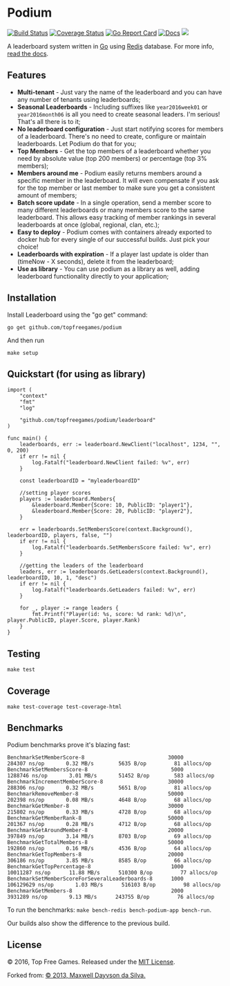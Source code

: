 # Podium

[![Build Status](https://travis-ci.org/topfreegames/podium.svg?branch=master)](https://travis-ci.org/topfreegames/podium)
[![Coverage Status](https://coveralls.io/repos/github/topfreegames/podium/badge.svg?branch=master)](https://coveralls.io/github/topfreegames/podium?branch=master)
[![Go Report Card](https://goreportcard.com/badge/github.com/topfreegames/podium)](https://goreportcard.com/report/github.com/topfreegames/podium)
[![Docs](https://readthedocs.org/projects/podium/badge/?version=latest
)](http://podium.readthedocs.io/en/latest/) [![](https://imagelayers.io/badge/tfgco/podium:latest.svg)](https://imagelayers.io/?images=tfgco/podium:latest 'Podium Image Layers')

A leaderboard system written in [Go](http://golang.org/) using [Redis](http://redis.io/) database. For more info, [read the docs](http://podium.readthedocs.io/en/latest/).

Features
--------

* **Multi-tenant** - Just vary the name of the leaderboard and you can have any number of tenants using leaderboards;
* **Seasonal Leaderboards** - Including suffixes like `year2016week01` or `year2016month06` is all you need to create seasonal leaders. I'm serious! That's all there is to it;
* **No leaderboard configuration** - Just start notifying scores for members of a leaderboard. There's no need to create, configure or maintain leaderboards. Let Podium do that for you;
* **Top Members** - Get the top members of a leaderboard whether you need by absolute value (top 200 members) or percentage (top 3% members);
* **Members around me** - Podium easily returns members around a specific member in the leaderboard. It will even compensate if you ask for the top member or last member to make sure you get a consistent amount of members;
* **Batch score update** - In a single operation, send a member score to many different leaderboards or many members score to the same leaderboard. This allows easy tracking of member rankings in several leaderboards at once (global, regional, clan, etc.);
* **Easy to deploy** - Podium comes with containers already exported to docker hub for every single of our successful builds. Just pick your choice!
* **Leaderboards with expiration** - If a player last update is older than (timeNow - X seconds), delete it from the leaderboard;
* **Use as library** - You can use podium as a library as well, adding leaderboard functionality directly to your application;

Installation
------------

Install Leaderboard using the "go get" command:

    go get github.com/topfreegames/podium

And then run

    make setup
    
Quickstart (for using as library)
--------------------------------

```
import (
	"context"
	"fmt"
	"log"

	"github.com/topfreegames/podium/leaderboard"
)

func main() {
	leaderboards, err := leaderboard.NewClient("localhost", 1234, "", 0, 200)
	if err != nil {
		log.Fatalf("leaderboard.NewClient failed: %v", err)
	}

	const leaderboardID = "myleaderboardID"

	//setting player scores
	players := leaderboard.Members{
		&leaderboard.Member{Score: 10, PublicID: "player1"},
		&leaderboard.Member{Score: 20, PublicID: "player2"},
	}

	err = leaderboards.SetMembersScore(context.Background(), leaderboardID, players, false, "")
	if err != nil {
		log.Fatalf("leaderboards.SetMembersScore failed: %v", err)
	}

	//getting the leaders of the leaderboard
	leaders, err := leaderboards.GetLeaders(context.Background(), leaderboardID, 10, 1, "desc")
	if err != nil {
		log.Fatalf("leaderboards.GetLeaders failed: %v", err)
	}

	for _, player := range leaders {
		fmt.Printf("Player(id: %s, score: %d rank: %d)\n", player.PublicID, player.Score, player.Rank)
	}
}
```

Testing
-------
    make test

Coverage
---------
    make test-coverage test-coverage-html

Benchmarks
----------

Podium benchmarks prove it's blazing fast:

    BenchmarkSetMemberScore-8                           30000        284307 ns/op       0.32 MB/s        5635 B/op         81 allocs/op
    BenchmarkSetMembersScore-8                           5000       1288746 ns/op       3.01 MB/s       51452 B/op        583 allocs/op
    BenchmarkIncrementMemberScore-8                     30000        288306 ns/op       0.32 MB/s        5651 B/op         81 allocs/op
    BenchmarkRemoveMember-8                             50000        202398 ns/op       0.08 MB/s        4648 B/op         68 allocs/op
    BenchmarkGetMember-8                                30000        215802 ns/op       0.33 MB/s        4728 B/op         68 allocs/op
    BenchmarkGetMemberRank-8                            50000        201367 ns/op       0.28 MB/s        4712 B/op         68 allocs/op
    BenchmarkGetAroundMember-8                          20000        397849 ns/op       3.14 MB/s        8703 B/op         69 allocs/op
    BenchmarkGetTotalMembers-8                          50000        192860 ns/op       0.16 MB/s        4536 B/op         64 allocs/op
    BenchmarkGetTopMembers-8                            20000        306186 ns/op       3.85 MB/s        8585 B/op         66 allocs/op
    BenchmarkGetTopPercentage-8                          1000      10011287 ns/op      11.88 MB/s      510300 B/op         77 allocs/op
    BenchmarkSetMemberScoreForSeveralLeaderboards-8      1000     106129629 ns/op       1.03 MB/s      516103 B/op         98 allocs/op
    BenchmarkGetMembers-8                                2000       3931289 ns/op       9.13 MB/s      243755 B/op         76 allocs/op

To run the benchmarks: `make bench-redis bench-podium-app bench-run`.

Our builds also show the difference to the previous build.

License
-------
© 2016, Top Free Games. Released under the [MIT License](LICENSE).

Forked from:
[© 2013, Maxwell Dayvson da Silva.](https://github.com/dayvson/go-leaderboard)

